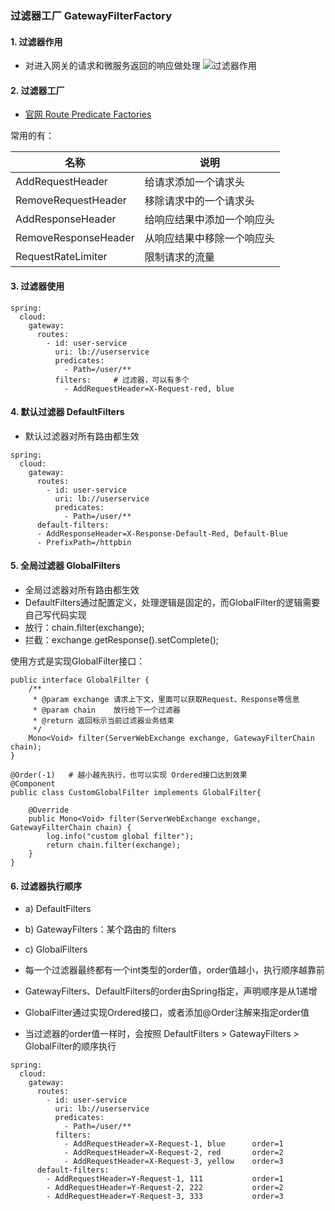 ###  过滤器工厂 GatewayFilterFactory
####  1. 过滤器作用
* 对进入网关的请求和微服务返回的响应做处理
![过滤器作用](https://fgq233.github.io/imgs/springcloud/gateway1.png)


####  2. 过滤器工厂
* [官网 Route Predicate Factories](https://docs.spring.io/spring-cloud-gateway/docs/current/reference/html/#gatewayfilter-factories)

常用的有：

| **名称**             | **说明**                     |
| -------------------- | ---------------------------- |
| AddRequestHeader     | 给请求添加一个请求头     |
| RemoveRequestHeader  | 移除请求中的一个请求头       |
| AddResponseHeader    | 给响应结果中添加一个响应头   |
| RemoveResponseHeader | 从响应结果中移除一个响应头 |
| RequestRateLimiter   | 限制请求的流量               |


####  3. 过滤器使用
```
spring:
  cloud:
    gateway:
      routes:
        - id: user-service
          uri: lb://userservice
          predicates:
            - Path=/user/**
          filters:     # 过滤器，可以有多个  
            - AddRequestHeader=X-Request-red, blue
```

####  4. 默认过滤器 DefaultFilters
* 默认过滤器对所有路由都生效

```
spring:
  cloud:
    gateway:
      routes:
        - id: user-service
          uri: lb://userservice
          predicates:
            - Path=/user/**
      default-filters:      
      - AddResponseHeader=X-Response-Default-Red, Default-Blue
      - PrefixPath=/httpbin
```


####  5. 全局过滤器 GlobalFilters
* 全局过滤器对所有路由都生效
* DefaultFilters通过配置定义，处理逻辑是固定的，而GlobalFilter的逻辑需要自己写代码实现
* 放行：chain.filter(exchange);
* 拦截：exchange.getResponse().setComplete();


使用方式是实现GlobalFilter接口：

```
public interface GlobalFilter {
    /**
     * @param exchange 请求上下文，里面可以获取Request、Response等信息
     * @param chain    放行给下一个过滤器 
     * @return 返回标示当前过滤器业务结束
     */
    Mono<Void> filter(ServerWebExchange exchange, GatewayFilterChain chain);
}

@Order(-1)   # 越小越先执行，也可以实现 Ordered接口达到效果
@Component
public class CustomGlobalFilter implements GlobalFilter{

    @Override
    public Mono<Void> filter(ServerWebExchange exchange, GatewayFilterChain chain) {
        log.info("custom global filter");
        return chain.filter(exchange);
    }
}
```


####  6. 过滤器执行顺序
* a) DefaultFilters
* b) GatewayFilters：某个路由的 filters
* c) GlobalFilters

* 每一个过滤器最终都有一个int类型的order值，order值越小，执行顺序越靠前
* GatewayFilters、DefaultFilters的order由Spring指定，声明顺序是从1递增
* GlobalFilter通过实现Ordered接口，或者添加@Order注解来指定order值
* 当过滤器的order值一样时，会按照 DefaultFilters > GatewayFilters > GlobalFilter的顺序执行


```
spring:
  cloud:
    gateway:
      routes:
        - id: user-service
          uri: lb://userservice
          predicates:
            - Path=/user/**
          filters:
            - AddRequestHeader=X-Request-1, blue      order=1
            - AddRequestHeader=X-Request-2, red       order=2
            - AddRequestHeader=X-Request-3, yellow    order=3
      default-filters:
        - AddRequestHeader=Y-Request-1, 111           order=1
        - AddRequestHeader=Y-Request-2, 222           order=2
        - AddRequestHeader=Y-Request-3, 333           order=3
```
